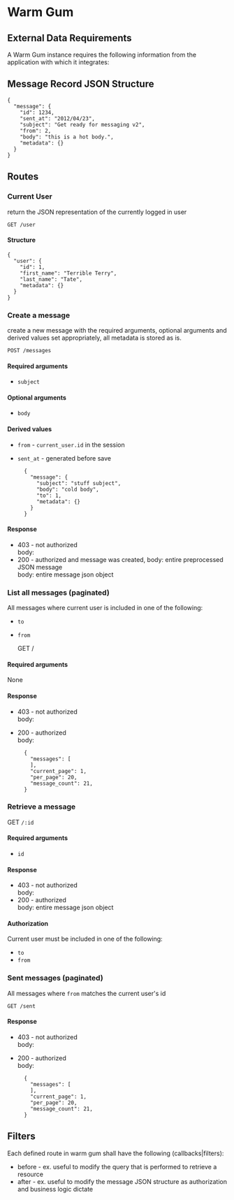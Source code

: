 # Warm Gum

## External Data Requirements

A Warm Gum instance requires the following information from the application with which it integrates:

## Message Record JSON Structure

    {
      "message": {
        "id": 1234,
        "sent_at": "2012/04/23",
        "subject": "Get ready for messaging v2",
        "from": 2,
        "body": "this is a hot body.",
        "metadata": {}
      }
    }

## Routes

### Current User

return the JSON representation of the currently logged in user

    GET /user

#### Structure

    {
      "user": {
        "id": 1,
        "first_name": "Terrible Terry",
        "last_name": "Tate",
        "metadata": {}
      }
    }

### Create a message

create a new message with the required arguments, optional arguments
and derived values set appropriately, all metadata is stored as is.

    POST /messages

#### Required arguments

* `subject`

#### Optional arguments

* `body`

#### Derived values

* `from` - `current_user.id` in the session
* `sent_at` - generated before save

        {
          "message": {
            "subject": "stuff subject",
            "body": "cold body",
            "to": 1,
            "metadata": {}
          }
        }

#### Response

* 403 - not authorized  
  body: <blank>  
* 200 - authorized and message was created, body: entire preprocessed JSON
message  
  body: entire message json object

### List all messages (paginated)

All messages where current user is included in one of the following:

* `to`
* `from`

    GET /

#### Required arguments

None

#### Response

* 403 - not authorized  
  body: <blank>  
* 200 - authorized  
  body:

        {
          "messages": [
          ],
          "current_page": 1,
          "per_page": 20,
          "message_count": 21,
        }

### Retrieve a message

GET `/:id`

#### Required arguments

* `id`

#### Response

* 403 - not authorized  
  body: <blank>  
* 200 - authorized  
  body: entire message json object

#### Authorization

Current user must be included in one of the following:

* `to`
* `from`

### Sent messages (paginated)

All messages where `from` matches the current user's id

    GET /sent

#### Response

* 403 - not authorized  
  body: <blank>  
* 200 - authorized  
  body:

        {
          "messages": [
          ],
          "current_page": 1,
          "per_page": 20,
          "message_count": 21,
        }

## Filters

Each defined route in warm gum shall have the following
(callbacks|filters):

* before - ex. useful to modify the query that is performed to retrieve
  a resource
* after - ex. useful to modify the message JSON structure as
  authorization and business logic dictate

